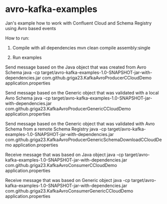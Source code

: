 # avro-kafka-examples
Jan's example how to work with Confluent Cloud and Schema Registry using Avro based events

How to run:
1) Compile with all dependencies
mvn clean compile assembly:single

2) Run examples 

Send message based on the Java object that was created from Avro Schema
java -cp target/avro-kafka-examples-1.0-SNAPSHOT-jar-with-dependencies.jar com.github.griga23.KafkaAvroProducerCCloudDemo application.properties

Send message based on the Generic object that was validated with a local Avro Schema
java -cp target/avro-kafka-examples-1.0-SNAPSHOT-jar-with-dependencies.jar com.github.griga23.KafkaAvroProducerGenericCCloudDemo application.properties

Send message based on the Generic object that was validated with Avro Schema from a remote Schema Registry
java -cp target/avro-kafka-examples-1.0-SNAPSHOT-jar-with-dependencies.jar com.github.griga23.KafkaAvroProducerGenericSchemaDownloadCCloudDemo application.properties

Receive message that was based on Java object
java -cp target/avro-kafka-examples-1.0-SNAPSHOT-jar-with-dependencies.jar com.github.griga23.KafkaAvroConsumerCCloudDemo application.properties

Receive message that was based on Generic object
java -cp target/avro-kafka-examples-1.0-SNAPSHOT-jar-with-dependencies.jar com.github.griga23.KafkaAvroConsumerGenericCCloudDemo application.properties
